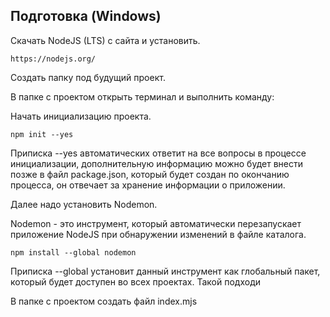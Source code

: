 ## Подготовка (Windows)
Скачать NodeJS (LTS) с сайта и установить.
```
https://nodejs.org/
```
Создать папку под будущий проект.  

В папке с проектом открыть терминал и выполнить команду:  

Начать инициализацию проекта.  
```
npm init --yes
```
Приписка --yes автоматических ответит на все вопросы в процессе инициализации, дополнительную информацию можно будет внести позже в файл package.json, который будет создан по окончанию процесса, он отвечает за хранение информации о приложении.  

Далее надо установить Nodemon.  

Nodemon - это инструмент, который автоматически перезапускает приложение NodeJS при обнаружении изменений в файле каталога.  
```
npm install --global nodemon
```
Приписка --global установит данный инструмент как глобальный пакет, который будет доступен во всех проектах. Такой подходи

В папке с проектом создать файл index.mjs
